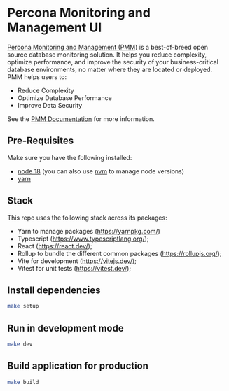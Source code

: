 # Percona Monitoring and Management UI

[Percona Monitoring and Management (PMM)](https://www.percona.com/software/database-tools/percona-monitoring-and-management) is a best-of-breed open source database monitoring solution. It helps you reduce complexity, optimize performance, and improve the security of your business-critical database environments, no matter where they are located or deployed.
PMM helps users to:
* Reduce Complexity
* Optimize Database Performance
* Improve Data Security

See the [PMM Documentation](https://www.percona.com/doc/percona-monitoring-and-management/2.x/index.html) for more information.

## Pre-Requisites

Make sure you have the following installed:
- [node 18](https://nodejs.org/en) (you can also use [nvm](https://github.com/nvm-sh/nvm) to manage node versions)
- [yarn](https://yarnpkg.com/)

## Stack

This repo uses the following stack across its packages:

- Yarn to manage packages (https://yarnpkg.com/)
- Typescript (https://www.typescriptlang.org/);
- React (https://react.dev/);
- Rollup to bundle the different common packages (https://rollupjs.org/);
- Vite for development (https://vitejs.dev/);
- Vitest for unit tests (https://vitest.dev/);

## Install dependencies

```bash
make setup
```

## Run in development mode

```bash
make dev
```

## Build application for production

```bash
make build
```

